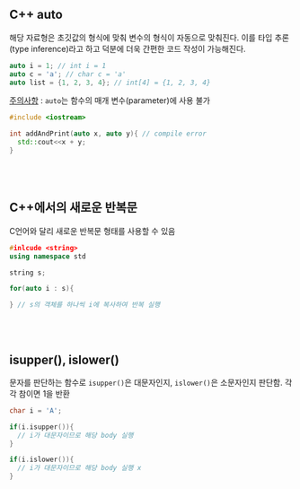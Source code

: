 ## C++ auto
해당 자료형은 초깃값의 형식에 맞춰 변수의 형식이 자동으로 맞춰진다. 이를 타입 추론(type inference)라고 하고 덕분에 더욱 간편한 코드 작성이 가능해진다.
```c++
auto i = 1; // int i = 1
auto c = 'a'; // char c = 'a'
auto list = {1, 2, 3, 4}; // int[4] = {1, 2, 3, 4}
```
<u>주의사항</u> : `auto`는 함수의 매개 변수(parameter)에 사용 불가

```c++
#include <iostream>

int addAndPrint(auto x, auto y){ // compile error
  std::cout<<x + y;
}
```
<br>
<br>

## C++에서의 새로운 반복문
C언어와 달리 새로운 반복문 형태를 사용할 수 있음
```c++
#inlcude <string>
using namespace std

string s;

for(auto i : s){

} // s의 객체를 하나씩 i에 복사하여 반복 실행
```
<br>
<br>

## isupper(), islower()
문자를 판단하는 함수로 `isupper()`은 대문자인지, `islower()`은 소문자인지 판단함. 각각 참이면 1을 반환
```c++
char i = 'A';

if(i.isupper()){
  // i가 대문자이므로 해당 body 실행
}

if(i.islower()){
  // i가 대문자이므로 해당 body 실행 x
}
```